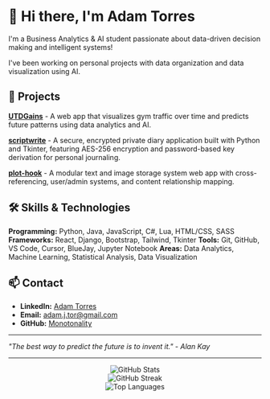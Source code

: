 # 👋 Hi there, I'm Adam Torres

I'm a Business Analytics & AI student passionate about data-driven decision making and intelligent systems!

I've been working on personal projects with data organization and data visualization using AI.

## 🚀 Projects

**[UTDGains](https://github.com/Monotonality/UTDGains)** - A web app that visualizes gym traffic over time and predicts future patterns using data analytics and AI.

**[scriptwrite](https://github.com/Monotonality/scriptwrite)** - A secure, encrypted private diary application built with Python and Tkinter, featuring AES-256 encryption and password-based key derivation for personal journaling.

**[plot-hook](https://github.com/Monotonality/plot-hook)** - A modular text and image storage system web app with cross-referencing, user/admin systems, and content relationship mapping.

## 🛠️ Skills & Technologies

**Programming:** Python, Java, JavaScript, C#, Lua, HTML/CSS, SASS
**Frameworks:** React, Django, Bootstrap, Tailwind, Tkinter
**Tools:** Git, GitHub, VS Code, Cursor, BlueJay, Jupyter Notebook
**Areas:** Data Analytics, Machine Learning, Statistical Analysis, Data Visualization

## 📫 Contact

- **LinkedIn:** [Adam Torres](https://www.linkedin.com/in/adam-venegas-torres/)
- **Email:** adam.j.tor@gmail.com
- **GitHub:** [Monotonality](https://github.com/Monotonality)

---

*"The best way to predict the future is to invent it." - Alan Kay*

---

<div align="center">
  <img src="https://github-readme-stats.vercel.app/api?username=Monotonality&show_icons=true&theme=radical" alt="GitHub Stats" />
</div>

<div align="center">
  <img src="https://github-readme-streak-stats.herokuapp.com/?user=Monotonality&theme=radical" alt="GitHub Streak" />
</div>

<div align="center">
  <img src="https://github-readme-stats.vercel.app/api/top-langs/?username=Monotonality&layout=compact&theme=radical" alt="Top Languages" />
</div>
